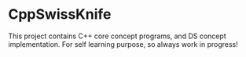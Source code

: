 # CppSwissKnife
This project contains C++ core concept programs, and DS concept implementation. For self learning purpose, so always work in progress!
